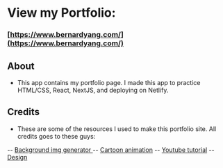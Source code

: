# View my Portfolio:

### [https://www.bernardyang.com/](https://www.bernardyang.com/)

## About

- This app contains my portfolio page. I made this app to practice HTML/CSS, React, NextJS, and deploying on Netlify.

## Credits

- These are some of the resources I used to make this portfolio site. All credits goes to these guys:

-- [Background img generator ](https://bgjar.com/)
-- [Cartoon animation](https://storyset.com/)
-- [Youtube tutorial](https://www.youtube.com/watch?v=j0yZc2yfa7o)
-- [Design](https://portfolio.smakosh.com/)
